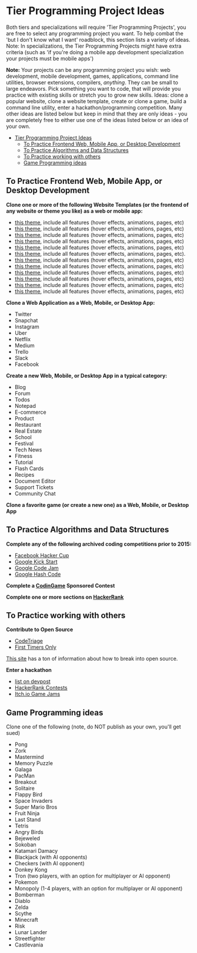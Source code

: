 # Tier Programming Project Ideas

Both tiers and specializations will require 'Tier Programming Projects', you are free to select any programming project you want. To help combat the 'but I don't know what I want' roadblock, this section lists a variety of ideas. Note: In specializations, the Tier Programming Projects might have extra criteria (such as 'if you're doing a mobile app development specialization your projects must be mobile apps')
  
**Note:** Your projects can be any programming project you wish: web development, mobile development, games, applications, command line utilities, browser extensions, compilers, _anything_. They can be small to large endeavors. Pick something you want to code, that will provide you practice with existing skills or stretch you to grow new skills. Ideas: clone a popular website, clone a website template, create or clone a game, build a command line utility, enter a hackathon/programming competition. Many other ideas are listed below but keep in mind that they are only ideas - you are completely free to either use one of the ideas listed below or an idea of your own.

- [Tier Programming Project Ideas](#tier-programming-project-ideas)
  - [To Practice Frontend Web, Mobile App, or Desktop Development](#to-practice-frontend-web-mobile-app-or-desktop-development)
  - [To Practice Algorithms and Data Structures](#to-practice-algorithms-and-data-structures)
  - [To Practice working with others](#to-practice-working-with-others)
  - [Game Programming ideas](#game-programming-ideas)

## To Practice Frontend Web, Mobile App, or Desktop Development

**Clone one or more of the following Website Templates (or the frontend of any website or theme you like) as a web or mobile app:**

- [this theme](https://blackrockdigital.github.io/startbootstrap-landing-page/), include all features (hover effects, animations, pages, etc)
- [this theme](https://blackrockdigital.github.io/startbootstrap-agency/), include all features (hover effects, animations, pages, etc)
- [this theme](https://blackrockdigital.github.io/startbootstrap-resume/), include all features (hover effects, animations, pages, etc)
- [this theme](https://blackrockdigital.github.io/startbootstrap-stylish-portfolio/), include all features (hover effects, animations, pages, etc)
- [this theme](https://webthemez.com/preview/?ballet-one-page-free-website-template/), include all features (hover effects, animations, pages, etc)
- [this theme](https://webthemez.com/demo/delta-corporate-material-design-bootstrap-html-template/index.html), include all features (hover effects, animations, pages, etc).
- [this theme](https://blackrockdigital.github.io/startbootstrap-creative/), include all features (hover effects, animations, pages, etc)
- [this theme](https://blackrockdigital.github.io/startbootstrap-coming-soon/), include all features (hover effects, animations, pages, etc)
- [this theme](https://webthemez.com/preview/?lookup-interior-design-bootstrap-website-template/), include all features (hover effects, animations, pages, etc)
- [this theme](https://webthemez.com/demo/flavour-restaurant-html5-responsive-web-template/), include all features (hover effects, animations, pages, etc)
- [this theme](https://webthemez.com/demo/fine-best-app-landing-page-free-web-template/), include all features (hover effects, animations, pages, etc)
- [this theme](https://webthemez.com/demo/startup-multi-purpose-responsive-html5-bootstrap-template/), include all features (hover effects, animations, pages, etc)

**Clone a Web Application as a Web, Mobile, or Desktop App:**

- Twitter
- Snapchat
- Instagram
- Uber
- Netflix
- Medium
- Trello
- Slack
- Facebook

**Create a new Web, Mobile, or Desktop App in a typical category:**

- Blog
- Forum
- Todos
- Notepad
- E-commerce
- Product
- Restaurant
- Real Estate
- School
- Festival
- Tech News
- Fitness
- Tutorial
- Flash Cards
- Recipes
- Document Editor
- Support Tickets
- Community Chat

**Clone a favorite game (or create a new one) as a Web, Mobile, or Desktop App**

## To Practice Algorithms and Data Structures

**Complete any of the following archived coding competitions prior to 2015:**

- [Facebook Hacker Cup](https://www.facebook.com/hackercup/past_rounds/228440181128818/)
- [Google Kick Start](https://codingcompetitions.withgoogle.com/kickstart/archive)
- [Google Code Jam](https://codingcompetitions.withgoogle.com/codejam/archive)
- [Google Hash Code](https://codingcompetitions.withgoogle.com/hashcode/archive)

**Complete a [CodinGame](https://www.codingame.com) Sponsored Contest**

**Complete one or more sections on [HackerRank](https://www.hackerrank.com)**

## To Practice working with others

**Contribute to Open Source**

- [CodeTriage](https://www.codetriage.com/)
- [First Timers Only](http://www.firsttimersonly.com/)

[This site](https://opensource.guide/how-to-contribute/) has a ton of information about how to break into open source.

**Enter a hackathon**

- [list on devpost](https://devpost.com/hackathons?utf8=%E2%9C%93&search=&challenge_type=online&sort_by=Submission+Deadline)
- [HackerRank Contests](https://www.hackerrank.com/contests)
- [Itch.io Game Jams](https://itch.io/jams)

## Game Programming ideas

Clone one of the following (note, do NOT publish as your own, you'll get sued)

- Pong
- Zork
- Mastermind
- Memory Puzzle
- Galaga
- PacMan
- Breakout
- Solitaire
- Flappy Bird
- Space Invaders
- Super Mario Bros
- Fruit Ninja
- Last Stand
- Tetris
- Angry Birds
- Bejeweled
- Sokoban
- Katamari Damacy
- Blackjack (with AI opponents)
- Checkers (with AI opponent)
- Donkey Kong
- Tron (two players, with an option for multiplayer or AI opponent)
- Pokemon
- Monopoly (1-4 players, with an option for multiplayer or AI opponent)
- Bomberman
- Diablo
- Zelda
- Scythe
- Minecraft
- Risk
- Lunar Lander
- Streetfighter
- Castlevania
